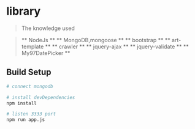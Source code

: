 # library

> The knowledge used

> ** NodeJs **
> ** MongoDB,mongoose **
> ** bootstrap **
> ** art-template **
> ** crawler **
> ** jquery-ajax **
> ** jquery-validate **
> ** My97DatePicker **

## Build Setup

``` bash
# connect mongodb

# install devDependencies
npm install

# listen 3333 port
npm run app.js
